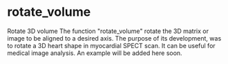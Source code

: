 # rotate_volume
Rotate 3D volume
The function "rotate_volume" rotate the 3D matrix or image to be aligned to a desired axis. The purpose of its development, was to rotate a 3D heart shape in myocardial SPECT scan. It can be useful for medical image analysis.
An example will be added here soon. 
